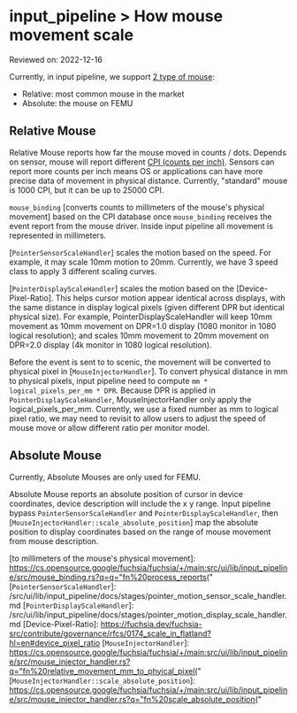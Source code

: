 # input_pipeline > How mouse movement scale

Reviewed on: 2022-12-16

Currently, in input pipeline, we support [2 type of mouse]:

- Relative: most common mouse in the market
- Absolute: the mouse on FEMU

## Relative Mouse

Relative Mouse reports how far the mouse moved in counts / dots. Depends on
sensor, mouse will report different [CPI (counts per inch)]. Sensors can
report more counts per inch means OS or applications can have more precise
data of movement in physical distance. Currently, "standard" mouse is 1000 CPI,
but it can be up to 25000 CPI.

`mouse_binding`
[converts counts to millimeters of the mouse's physical movement] based on the
CPI database once `mouse_binding` receives the event report from the mouse
driver. Inside input pipeline all movement is represented in millimeters.

[`PointerSensorScaleHandler`] scales the motion based on the speed. For
example, it may scale 10mm motion to 20mm. Currently, we have 3 speed class
to apply 3 different scaling curves.

[`PointerDisplayScaleHandler`] scales the motion based on the
[Device-Pixel-Ratio]. This helps cursor motion appear identical across
displays, with the same distance in display logical pixels (given different DPR
but identical physical size). For example, PointerDisplayScaleHandler will keep
10mm movement as 10mm movement on DPR=1.0 display (1080 monitor in 1080 logical
resolution); and scales 10mm movement to 20mm movement on DPR=2.0 display (4k
monitor in 1080 logical resolution).

Before the event is sent to to scenic, the movement will be converted to physical
pixel in [`MouseInjectorHandler`]. To convert physical distance in mm to physical
pixels, input pipeline need to compute `mm * logical_pixels_per_mm * DPR`.
Because DPR is applied in `PointerDisplayScaleHandler`, MouseInjectorHandler only
apply the logical_pixels_per_mm. Currently, we use a fixed number as mm to
logical pixel ratio, we may need to revisit to allow users to adjust the speed
of mouse move or allow different ratio per monitor model.



## Absolute Mouse

Currently, Absolute Mouses are only used for FEMU.

Absolute Mouse reports an absolute position of cursor in device coordinates,
device description will include the x y range. Input pipeline bypass
`PointerSensorScaleHandler` and `PointerDisplayScaleHandler`, then
[`MouseInjectorHandler::scale_absolute_position`] map the absolute position
to display coordinates based on the range of mouse movement from mouse
description.

<!-- xrefs -->

[2 type of mouse]: https://cs.opensource.google/fuchsia/fuchsia/+/main:src/ui/lib/input_pipeline/src/mouse_binding.rs?q=MouseLocation
[CPI (counts per inch)]: https://en.wikipedia.org/wiki/Computer_mouse#Mouse_speed
[to millimeters of the mouse's physical movement]: https://cs.opensource.google/fuchsia/fuchsia/+/main:src/ui/lib/input_pipeline/src/mouse_binding.rs?q=q="fn%20process_reports("
[`PointerSensorScaleHandler`]: /src/ui/lib/input_pipeline/docs/stages/pointer_motion_sensor_scale_handler.md
[`PointerDisplayScaleHandler`]: /src/ui/lib/input_pipeline/docs/stages/pointer_motion_display_scale_handler.md
[Device-Pixel-Ratio]: https://fuchsia.dev/fuchsia-src/contribute/governance/rfcs/0174_scale_in_flatland?hl=en#device_pixel_ratio
[`MouseInjectorHandler`]: https://cs.opensource.google/fuchsia/fuchsia/+/main:src/ui/lib/input_pipeline/src/mouse_injector_handler.rs?q="fn%20relative_movement_mm_to_phyical_pixel("
[`MouseInjectorHandler::scale_absolute_position`]: https://cs.opensource.google/fuchsia/fuchsia/+/main:src/ui/lib/input_pipeline/src/mouse_injector_handler.rs?q="fn%20scale_absolute_position("
